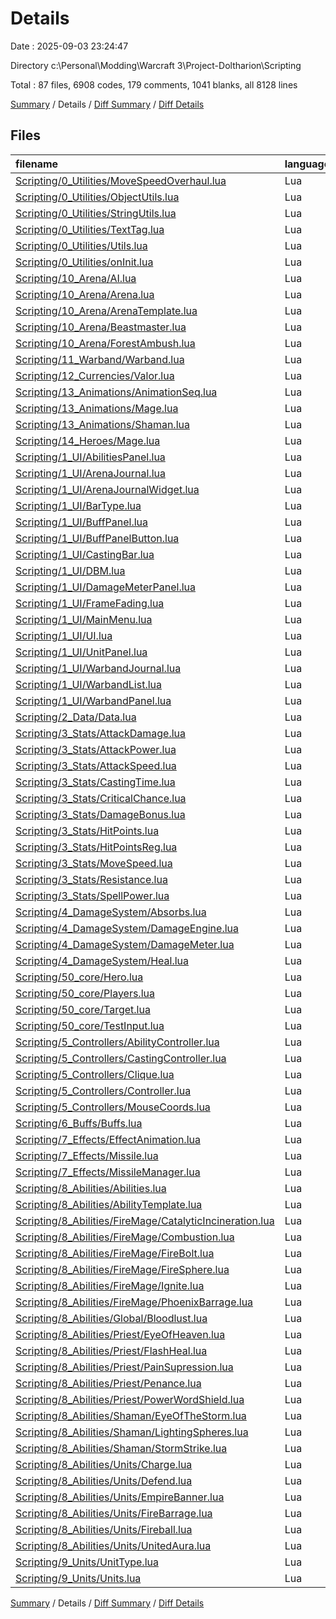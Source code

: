 # Details

Date : 2025-09-03 23:24:47

Directory c:\\Personal\\Modding\\Warcraft 3\\Project-Doltharion\\Scripting

Total : 87 files,  6908 codes, 179 comments, 1041 blanks, all 8128 lines

[Summary](results.md) / Details / [Diff Summary](diff.md) / [Diff Details](diff-details.md)

## Files
| filename | language | code | comment | blank | total |
| :--- | :--- | ---: | ---: | ---: | ---: |
| [Scripting/0\_Utilities/MoveSpeedOverhaul.lua](/Scripting/0_Utilities/MoveSpeedOverhaul.lua) | Lua | 105 | 0 | 13 | 118 |
| [Scripting/0\_Utilities/ObjectUtils.lua](/Scripting/0_Utilities/ObjectUtils.lua) | Lua | 35 | 0 | 5 | 40 |
| [Scripting/0\_Utilities/StringUtils.lua](/Scripting/0_Utilities/StringUtils.lua) | Lua | 38 | 0 | 3 | 41 |
| [Scripting/0\_Utilities/TextTag.lua](/Scripting/0_Utilities/TextTag.lua) | Lua | 23 | 0 | 2 | 25 |
| [Scripting/0\_Utilities/Utils.lua](/Scripting/0_Utilities/Utils.lua) | Lua | 154 | 0 | 34 | 188 |
| [Scripting/0\_Utilities/onInit.lua](/Scripting/0_Utilities/onInit.lua) | Lua | 300 | 58 | 29 | 387 |
| [Scripting/10\_Arena/AI.lua](/Scripting/10_Arena/AI.lua) | Lua | 130 | 0 | 16 | 146 |
| [Scripting/10\_Arena/Arena.lua](/Scripting/10_Arena/Arena.lua) | Lua | 73 | 0 | 11 | 84 |
| [Scripting/10\_Arena/ArenaTemplate.lua](/Scripting/10_Arena/ArenaTemplate.lua) | Lua | 27 | 0 | 13 | 40 |
| [Scripting/10\_Arena/Beastmaster.lua](/Scripting/10_Arena/Beastmaster.lua) | Lua | 27 | 0 | 13 | 40 |
| [Scripting/10\_Arena/ForestAmbush.lua](/Scripting/10_Arena/ForestAmbush.lua) | Lua | 96 | 1 | 19 | 116 |
| [Scripting/11\_Warband/Warband.lua](/Scripting/11_Warband/Warband.lua) | Lua | 54 | 0 | 8 | 62 |
| [Scripting/12\_Currencies/Valor.lua](/Scripting/12_Currencies/Valor.lua) | Lua | 32 | 0 | 7 | 39 |
| [Scripting/13\_Animations/AnimationSeq.lua](/Scripting/13_Animations/AnimationSeq.lua) | Lua | 62 | 0 | 6 | 68 |
| [Scripting/13\_Animations/Mage.lua](/Scripting/13_Animations/Mage.lua) | Lua | 67 | 0 | 8 | 75 |
| [Scripting/13\_Animations/Shaman.lua](/Scripting/13_Animations/Shaman.lua) | Lua | 49 | 0 | 7 | 56 |
| [Scripting/14\_Heroes/Mage.lua](/Scripting/14_Heroes/Mage.lua) | Lua | 63 | 0 | 12 | 75 |
| [Scripting/1\_UI/AbilitiesPanel.lua](/Scripting/1_UI/AbilitiesPanel.lua) | Lua | 196 | 5 | 23 | 224 |
| [Scripting/1\_UI/ArenaJournal.lua](/Scripting/1_UI/ArenaJournal.lua) | Lua | 66 | 0 | 13 | 79 |
| [Scripting/1\_UI/ArenaJournalWidget.lua](/Scripting/1_UI/ArenaJournalWidget.lua) | Lua | 196 | 1 | 43 | 240 |
| [Scripting/1\_UI/BarType.lua](/Scripting/1_UI/BarType.lua) | Lua | 77 | 0 | 12 | 89 |
| [Scripting/1\_UI/BuffPanel.lua](/Scripting/1_UI/BuffPanel.lua) | Lua | 47 | 0 | 7 | 54 |
| [Scripting/1\_UI/BuffPanelButton.lua](/Scripting/1_UI/BuffPanelButton.lua) | Lua | 32 | 0 | 8 | 40 |
| [Scripting/1\_UI/CastingBar.lua](/Scripting/1_UI/CastingBar.lua) | Lua | 111 | 0 | 19 | 130 |
| [Scripting/1\_UI/DBM.lua](/Scripting/1_UI/DBM.lua) | Lua | 112 | 5 | 18 | 135 |
| [Scripting/1\_UI/DamageMeterPanel.lua](/Scripting/1_UI/DamageMeterPanel.lua) | Lua | 103 | 0 | 27 | 130 |
| [Scripting/1\_UI/FrameFading.lua](/Scripting/1_UI/FrameFading.lua) | Lua | 53 | 0 | 6 | 59 |
| [Scripting/1\_UI/MainMenu.lua](/Scripting/1_UI/MainMenu.lua) | Lua | 40 | 0 | 11 | 51 |
| [Scripting/1\_UI/UI.lua](/Scripting/1_UI/UI.lua) | Lua | 78 | 5 | 13 | 96 |
| [Scripting/1\_UI/UnitPanel.lua](/Scripting/1_UI/UnitPanel.lua) | Lua | 146 | 4 | 26 | 176 |
| [Scripting/1\_UI/WarbandJournal.lua](/Scripting/1_UI/WarbandJournal.lua) | Lua | 118 | 0 | 15 | 133 |
| [Scripting/1\_UI/WarbandList.lua](/Scripting/1_UI/WarbandList.lua) | Lua | 84 | 4 | 12 | 100 |
| [Scripting/1\_UI/WarbandPanel.lua](/Scripting/1_UI/WarbandPanel.lua) | Lua | 102 | 0 | 15 | 117 |
| [Scripting/2\_Data/Data.lua](/Scripting/2_Data/Data.lua) | Lua | 250 | 49 | 15 | 314 |
| [Scripting/3\_Stats/AttackDamage.lua](/Scripting/3_Stats/AttackDamage.lua) | Lua | 37 | 0 | 7 | 44 |
| [Scripting/3\_Stats/AttackPower.lua](/Scripting/3_Stats/AttackPower.lua) | Lua | 37 | 0 | 7 | 44 |
| [Scripting/3\_Stats/AttackSpeed.lua](/Scripting/3_Stats/AttackSpeed.lua) | Lua | 29 | 0 | 6 | 35 |
| [Scripting/3\_Stats/CastingTime.lua](/Scripting/3_Stats/CastingTime.lua) | Lua | 48 | 0 | 6 | 54 |
| [Scripting/3\_Stats/CriticalChance.lua](/Scripting/3_Stats/CriticalChance.lua) | Lua | 29 | 0 | 6 | 35 |
| [Scripting/3\_Stats/DamageBonus.lua](/Scripting/3_Stats/DamageBonus.lua) | Lua | 103 | 1 | 15 | 119 |
| [Scripting/3\_Stats/HitPoints.lua](/Scripting/3_Stats/HitPoints.lua) | Lua | 40 | 0 | 7 | 47 |
| [Scripting/3\_Stats/HitPointsReg.lua](/Scripting/3_Stats/HitPointsReg.lua) | Lua | 36 | 0 | 7 | 43 |
| [Scripting/3\_Stats/MoveSpeed.lua](/Scripting/3_Stats/MoveSpeed.lua) | Lua | 33 | 0 | 6 | 39 |
| [Scripting/3\_Stats/Resistance.lua](/Scripting/3_Stats/Resistance.lua) | Lua | 29 | 0 | 6 | 35 |
| [Scripting/3\_Stats/SpellPower.lua](/Scripting/3_Stats/SpellPower.lua) | Lua | 37 | 0 | 7 | 44 |
| [Scripting/4\_DamageSystem/Absorbs.lua](/Scripting/4_DamageSystem/Absorbs.lua) | Lua | 81 | 0 | 9 | 90 |
| [Scripting/4\_DamageSystem/DamageEngine.lua](/Scripting/4_DamageSystem/DamageEngine.lua) | Lua | 133 | 10 | 23 | 166 |
| [Scripting/4\_DamageSystem/DamageMeter.lua](/Scripting/4_DamageSystem/DamageMeter.lua) | Lua | 71 | 0 | 9 | 80 |
| [Scripting/4\_DamageSystem/Heal.lua](/Scripting/4_DamageSystem/Heal.lua) | Lua | 14 | 0 | 2 | 16 |
| [Scripting/50\_core/Hero.lua](/Scripting/50_core/Hero.lua) | Lua | 67 | 0 | 12 | 79 |
| [Scripting/50\_core/Players.lua](/Scripting/50_core/Players.lua) | Lua | 20 | 0 | 5 | 25 |
| [Scripting/50\_core/Target.lua](/Scripting/50_core/Target.lua) | Lua | 51 | 1 | 6 | 58 |
| [Scripting/50\_core/TestInput.lua](/Scripting/50_core/TestInput.lua) | Lua | 65 | 3 | 4 | 72 |
| [Scripting/5\_Controllers/AbilityController.lua](/Scripting/5_Controllers/AbilityController.lua) | Lua | 102 | 0 | 12 | 114 |
| [Scripting/5\_Controllers/CastingController.lua](/Scripting/5_Controllers/CastingController.lua) | Lua | 97 | 0 | 12 | 109 |
| [Scripting/5\_Controllers/Clique.lua](/Scripting/5_Controllers/Clique.lua) | Lua | 69 | 0 | 13 | 82 |
| [Scripting/5\_Controllers/Controller.lua](/Scripting/5_Controllers/Controller.lua) | Lua | 78 | 0 | 7 | 85 |
| [Scripting/5\_Controllers/MouseCoords.lua](/Scripting/5_Controllers/MouseCoords.lua) | Lua | 38 | 0 | 8 | 46 |
| [Scripting/6\_Buffs/Buffs.lua](/Scripting/6_Buffs/Buffs.lua) | Lua | 212 | 8 | 25 | 245 |
| [Scripting/7\_Effects/EffectAnimation.lua](/Scripting/7_Effects/EffectAnimation.lua) | Lua | 58 | 0 | 6 | 64 |
| [Scripting/7\_Effects/Missile.lua](/Scripting/7_Effects/Missile.lua) | Lua | 96 | 9 | 16 | 121 |
| [Scripting/7\_Effects/MissileManager.lua](/Scripting/7_Effects/MissileManager.lua) | Lua | 60 | 3 | 9 | 72 |
| [Scripting/8\_Abilities/Abilities.lua](/Scripting/8_Abilities/Abilities.lua) | Lua | 179 | 3 | 27 | 209 |
| [Scripting/8\_Abilities/AbilityTemplate.lua](/Scripting/8_Abilities/AbilityTemplate.lua) | Lua | 24 | 0 | 7 | 31 |
| [Scripting/8\_Abilities/FireMage/CatalyticIncineration.lua](/Scripting/8_Abilities/FireMage/CatalyticIncineration.lua) | Lua | 122 | 1 | 13 | 136 |
| [Scripting/8\_Abilities/FireMage/Combustion.lua](/Scripting/8_Abilities/FireMage/Combustion.lua) | Lua | 101 | 0 | 14 | 115 |
| [Scripting/8\_Abilities/FireMage/FireBolt.lua](/Scripting/8_Abilities/FireMage/FireBolt.lua) | Lua | 91 | 0 | 12 | 103 |
| [Scripting/8\_Abilities/FireMage/FireSphere.lua](/Scripting/8_Abilities/FireMage/FireSphere.lua) | Lua | 104 | 0 | 12 | 116 |
| [Scripting/8\_Abilities/FireMage/Ignite.lua](/Scripting/8_Abilities/FireMage/Ignite.lua) | Lua | 24 | 0 | 7 | 31 |
| [Scripting/8\_Abilities/FireMage/PhoenixBarrage.lua](/Scripting/8_Abilities/FireMage/PhoenixBarrage.lua) | Lua | 114 | 0 | 13 | 127 |
| [Scripting/8\_Abilities/Global/Bloodlust.lua](/Scripting/8_Abilities/Global/Bloodlust.lua) | Lua | 28 | 0 | 7 | 35 |
| [Scripting/8\_Abilities/Priest/EyeOfHeaven.lua](/Scripting/8_Abilities/Priest/EyeOfHeaven.lua) | Lua | 97 | 0 | 10 | 107 |
| [Scripting/8\_Abilities/Priest/FlashHeal.lua](/Scripting/8_Abilities/Priest/FlashHeal.lua) | Lua | 30 | 0 | 7 | 37 |
| [Scripting/8\_Abilities/Priest/PainSupression.lua](/Scripting/8_Abilities/Priest/PainSupression.lua) | Lua | 28 | 0 | 7 | 35 |
| [Scripting/8\_Abilities/Priest/Penance.lua](/Scripting/8_Abilities/Priest/Penance.lua) | Lua | 83 | 1 | 11 | 95 |
| [Scripting/8\_Abilities/Priest/PowerWordShield.lua](/Scripting/8_Abilities/Priest/PowerWordShield.lua) | Lua | 35 | 1 | 7 | 43 |
| [Scripting/8\_Abilities/Shaman/EyeOfTheStorm.lua](/Scripting/8_Abilities/Shaman/EyeOfTheStorm.lua) | Lua | 108 | 1 | 10 | 119 |
| [Scripting/8\_Abilities/Shaman/LightingSpheres.lua](/Scripting/8_Abilities/Shaman/LightingSpheres.lua) | Lua | 51 | 0 | 11 | 62 |
| [Scripting/8\_Abilities/Shaman/StormStrike.lua](/Scripting/8_Abilities/Shaman/StormStrike.lua) | Lua | 113 | 2 | 15 | 130 |
| [Scripting/8\_Abilities/Units/Charge.lua](/Scripting/8_Abilities/Units/Charge.lua) | Lua | 91 | 1 | 10 | 102 |
| [Scripting/8\_Abilities/Units/Defend.lua](/Scripting/8_Abilities/Units/Defend.lua) | Lua | 32 | 0 | 8 | 40 |
| [Scripting/8\_Abilities/Units/EmpireBanner.lua](/Scripting/8_Abilities/Units/EmpireBanner.lua) | Lua | 57 | 0 | 9 | 66 |
| [Scripting/8\_Abilities/Units/FireBarrage.lua](/Scripting/8_Abilities/Units/FireBarrage.lua) | Lua | 90 | 1 | 11 | 102 |
| [Scripting/8\_Abilities/Units/Fireball.lua](/Scripting/8_Abilities/Units/Fireball.lua) | Lua | 71 | 1 | 9 | 81 |
| [Scripting/8\_Abilities/Units/UnitedAura.lua](/Scripting/8_Abilities/Units/UnitedAura.lua) | Lua | 58 | 0 | 9 | 67 |
| [Scripting/9\_Units/UnitType.lua](/Scripting/9_Units/UnitType.lua) | Lua | 18 | 0 | 4 | 22 |
| [Scripting/9\_Units/Units.lua](/Scripting/9_Units/Units.lua) | Lua | 243 | 0 | 44 | 287 |

[Summary](results.md) / Details / [Diff Summary](diff.md) / [Diff Details](diff-details.md)